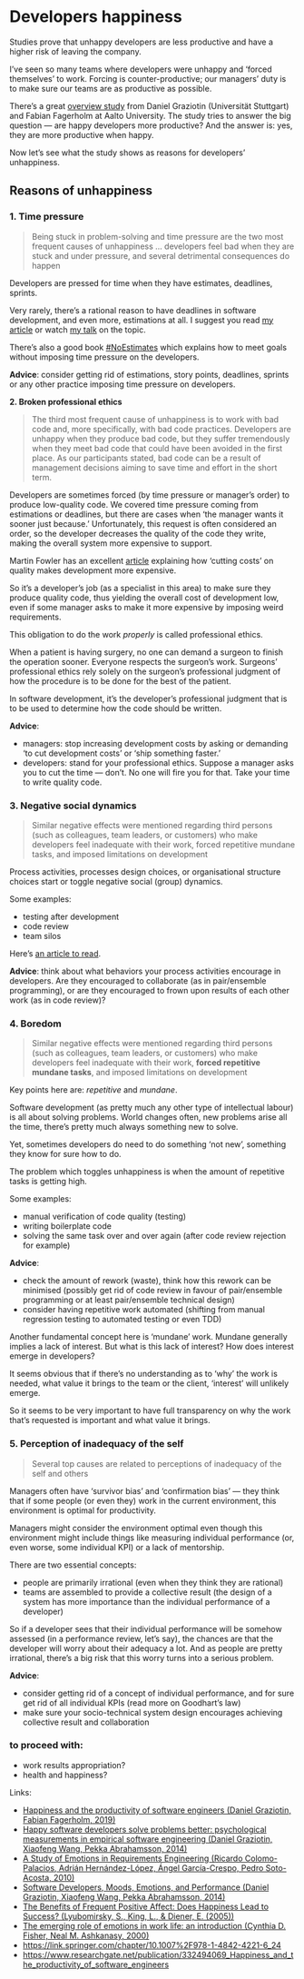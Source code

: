 # Developers happiness

Studies prove that unhappy developers are less productive and have a higher risk of leaving the company.

I’ve seen so many teams where developers were unhappy and ‘forced themselves’ to work. Forcing is counter-productive; our managers’ duty is to make sure our teams are as productive as possible.

There’s a great [overview study](https://www.researchgate.net/publication/332494069_Happiness_and_the_productivity_of_software_engineers) from Daniel Graziotin (Universität Stuttgart) and Fabian Fagerholm at Aalto University. The study tries to answer the big question — are happy developers more productive? And the answer is: yes, they are more productive when happy.

Now let’s see what the study shows as reasons for developers’ unhappiness.

## Reasons of unhappiness

### 1. Time pressure

> Being stuck in problem-solving and time pressure are the two most frequent causes of unhappiness
> ...
> developers feel bad when they are stuck and under pressure, and several detrimental consequences do happen

Developers are pressed for time when they have estimates, deadlines, sprints.

Very rarely, there’s a rational reason to have deadlines in software development, and even more, estimations at all. I suggest you read [my article](estimations_en.md) or watch [my talk](https://www.youtube.com/watch?v=tqoJOEjeAEw) on the topic.

There’s also a good book [#NoEstimates](http://noestimatesbook.com) which explains how to meet goals without imposing time pressure on the developers.

**Advice**: consider getting rid of estimations, story points, deadlines, sprints or any other practice imposing time pressure on developers.

**2. Broken professional ethics**

> The third most frequent cause of unhappiness is to work with bad code and, more specifically, with bad code practices. Developers are unhappy when they produce bad code, but they suffer tremendously when they meet bad code that could have been avoided in the first place. As our participants stated, bad code can be a result of management decisions aiming to save time and effort in the short term.

Developers are sometimes forced (by time pressure or manager’s order) to produce low-quality code. We covered time pressure coming from estimations or deadlines, but there are cases when ‘the manager wants it sooner just because.’ Unfortunately, this request is often considered an order, so the developer decreases the quality of the code they write, making the overall system more expensive to support.

Martin Fowler has an excellent [article](https://martinfowler.com/articles/is-quality-worth-cost.html) explaining how ‘cutting costs’ on quality makes development more expensive.

So it’s a developer’s job (as a specialist in this area) to make sure they produce quality code, thus yielding the overall cost of development low, even if some manager asks to make it more expensive by imposing weird requirements.

This obligation to do the work _properly_ is called professional ethics.

When a patient is having surgery, no one can demand a surgeon to finish the operation sooner. Everyone respects the surgeon’s work. Surgeons’ professional ethics rely solely on the surgeon’s professional judgment of how the procedure is to be done for the best of the patient.

In software development, it’s the developer’s professional judgment that is to be used to determine how the code should be written.

**Advice**:
- managers: stop increasing development costs by asking or demanding ‘to cut development costs’ or ‘ship something faster.’
- developers: stand for your professional ethics. Suppose a manager asks you to cut the time — don’t. No one will fire you for that. Take your time to write quality code.

### 3. Negative social dynamics

> Similar negative effects were mentioned regarding third persons (such as colleagues, team leaders, or customers) who make developers feel inadequate with their work, forced repetitive mundane tasks, and imposed limitations on development

Process activities, processes design choices, or organisational structure choices start or toggle negative social (group) dynamics.

Some examples:
- testing after development
- code review
- team silos

Here’s [an article to read](https://hackernoon.com/code-review-its-bad-expensive-and-ineffective-in-most-cases).

**Advice**: think about what behaviors your process activities encourage in developers. Are they encouraged to collaborate (as in pair/ensemble programming), or are they encouraged to frown upon results of each other work (as in code review)?

### 4. Boredom

> Similar negative effects were mentioned regarding third persons (such as colleagues, team leaders, or customers) who make developers feel inadequate with their work, **forced repetitive mundane tasks**, and imposed limitations on development

Key points here are: _repetitive_ and _mundane_.

Software development (as pretty much any other type of intellectual labour) is all about solving problems. World changes often, new problems arise all the time, there’s pretty much always something new to solve.

Yet, sometimes developers do need to do something ‘not new’, something they know for sure how to do.

The problem which toggles unhappiness is when the amount of repetitive tasks is getting high.

Some examples:
- manual verification of code quality (testing)
- writing boilerplate code
- solving the same task over and over again (after code review rejection for example)

**Advice**:
- check the amount of rework (waste), think how this rework can be minimised (possibly get rid of code review in favour of pair/ensemble programming or at least pair/ensemble technical design)
- consider having repetitive work automated (shifting from manual regression testing to automated testing or even TDD)

Another fundamental concept here is ‘mundane’ work. Mundane generally implies a lack of interest. But what is this lack of interest? How does interest emerge in developers?

It seems obvious that if there’s no understanding as to ‘why’ the work is needed, what value it brings to the team or the client, ‘interest’ will unlikely emerge.

So it seems to be very important to have full transparency on why the work that’s requested is important and what value it brings.

### 5. Perception of inadequacy of the self

> Several top causes are related to perceptions of inadequacy of the self and others

Managers often have ‘survivor bias’ and ‘confirmation bias’ — they think that if some people (or even they) work in the current environment, this environment is optimal for productivity.

Managers might consider the environment optimal even though this environment might include things like measuring individual performance (or, even worse, some individual KPI) or a lack of mentorship.

There are two essential concepts:
- people are primarily irrational (even when they think they are rational)
- teams are assembled to provide a collective result (the design of a system has more importance than the individual performance of a developer)

So if a developer sees that their individual performance will be somehow assessed (in a performance review, let’s say), the chances are that the developer will worry about their adequacy a lot. And as people are pretty irrational, there’s a big risk that this worry turns into a serious problem.

**Advice**:
- consider getting rid of a concept of individual performance, and for sure get rid of all individual KPIs (read more on Goodhart’s law)
- make sure your socio-technical system design encourages achieving collective result and collaboration

### to proceed with:

- work results appropriation?
- health and happiness?

Links:

- [Happiness and the productivity of software engineers (Daniel Graziotin, Fabian Fagerholm, 2019)](https://www.researchgate.net/publication/332494069_Happiness_and_the_productivity_of_software_engineers)
- [Happy software developers solve problems better: psychological measurements in empirical software engineering (Daniel Graziotin, Xiaofeng Wang, Pekka Abrahamsson, 2014)](https://peerj.com/articles/289/)
- [A Study of Emotions in Requirements Engineering (Ricardo Colomo-Palacios, Adrián Hernández-López, Ángel García-Crespo, Pedro Soto-Acosta, 2010)](https://link.springer.com/chapter/10.1007%2F978-3-642-16324-1_1)
- [Software Developers, Moods, Emotions, and Performance (Daniel Graziotin, Xiaofeng Wang, Pekka Abrahamsson, 2014)](https://ieeexplore.ieee.org/document/6834716)
- [The Benefits of Frequent Positive Affect: Does Happiness Lead to Success? (Lyubomirsky, S., King, L., & Diener, E. (2005))](https://doi.apa.org/doiLanding?doi=10.1037%2F0033-2909.131.6.803)
- [The emerging role of emotions in work life: an introduction (Cynthia D. Fisher, Neal M. Ashkanasy, 2000)](https://onlinelibrary.wiley.com/doi/10.1002/(SICI)1099-1379(200003)21:2%3C123::AID-JOB33%3E3.0.CO;2-8)
- https://link.springer.com/chapter/10.1007%2F978-1-4842-4221-6_24
- https://www.researchgate.net/publication/332494069_Happiness_and_the_productivity_of_software_engineers





